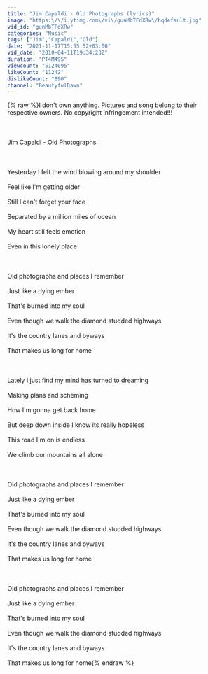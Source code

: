 ```yaml
---
title: "Jim Capaldi - Old Photographs (lyrics)"
image: "https:\/\/i.ytimg.com\/vi\/gunMbTFdXRw\/hqdefault.jpg"
vid_id: "gunMbTFdXRw"
categories: "Music"
tags: ["Jim","Capaldi","Old"]
date: "2021-11-17T15:55:52+03:00"
vid_date: "2010-04-11T19:34:23Z"
duration: "PT4M49S"
viewcount: "5124095"
likeCount: "11242"
dislikeCount: "890"
channel: "BeautyfulDawn"
---
```

{% raw %}I don't own anything. Pictures and song belong to their respective owners. No copyright infringement intended!!!<br /><br /><br /><br />Jim Capaldi - Old Photographs<br /><br /><br /><br />Yesterday I felt the wind blowing around my shoulder <br /><br />Feel like I'm getting older <br /><br />Still I can't forget your face <br /><br />Separated by a million miles of ocean <br /><br />My heart still feels emotion <br /><br />Even in this lonely place <br /><br /><br /><br />Old photographs and places I remember <br /><br />Just like a dying ember <br /><br />That's burned into my soul <br /><br />Even though we walk the diamond studded highways <br /><br />It's the country lanes and byways <br /><br />That makes us long for home<br /><br /><br /><br />Lately I just find my mind has turned to dreaming <br /><br />Making plans and scheming <br /><br />How I'm gonna get back home <br /><br />But deep down inside I know its really hopeless <br /><br />This road I'm on is endless <br /><br />We climb our mountains all alone<br /><br /><br /><br />Old photographs and places I remember <br /><br />Just like a dying ember <br /><br />That's burned into my soul <br /><br />Even though we walk the diamond studded highways <br /><br />It's the country lanes and byways <br /><br />That makes us long for home<br /><br /><br /><br />Old photographs and places I remember <br /><br />Just like a dying ember <br /><br />That's burned into my soul <br /><br />Even though we walk the diamond studded highways <br /><br />It's the country lanes and byways <br /><br />That makes us long for home{% endraw %}

